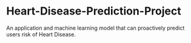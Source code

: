 # Heart-Disease-Prediction-Project
An application and machine learning model that can proactively predict users risk of Heart Disease.
